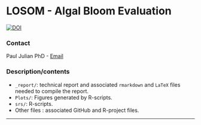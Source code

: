 
# LOSOM - Algal Bloom Evaluation

[![DOI](https://zenodo.org/badge/371816848.svg)](https://zenodo.org/badge/latestdoi/371816848)

### Contact

Paul Julian PhD - [Email](mailto:pjulian@sccf.org)

### Description/contents

-   `_report/`: technical report and associated `rmarkdown` and `LaTeX`
    files needed to compile the report.
-   `Plots/`: Figures generated by R-scripts.  
-   `srs/`: R-scripts.
-   Other files : associated GitHub and R-project files.

------------------------------------------------------------------------
